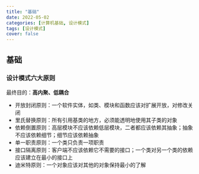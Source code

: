 ```yaml
---
title: "基础"
date: 2022-05-02 
categories: [计算机基础, 设计模式]
tags: [设计模式]
cover: false
---
```


## 基础

### 设计模式六大原则

最终目的：**高内聚、低耦合**

- 开放封闭原则：一个软件实体，如类、模块和函数应该对扩展开放，对修改关闭
- 里氏替换原则：所有引用基类的地方，必须能透明地使用其子类的对象
- 依赖倒置原则：高层模块不应该依赖低层模块，二者都应该依赖其抽象；抽象不应该依赖细节；细节应该依赖抽象
- 单一职责原则：一个类只负责一项职责
- 接口隔离原则：客户端不应该依赖它不需要的接口；一个类对另一个类的依赖应该建立在最小的接口上
- 迪米特原则：一个对象应该对其他的对象保持最小的了解
